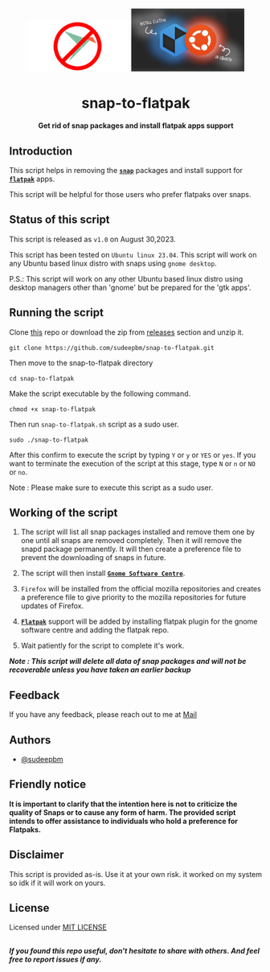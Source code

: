 <h1 align="center">
<img src="Images/logo.png"  height="100" width="200"/>
<img src="Images/logo1.png"  height="125" width="225"/>
</h1>

<h1 align="center">
   <b>snap-to-flatpak</b>
</h1>

<p align="center"><b>Get rid of snap packages and install flatpak apps support</b></p>

## Introduction

This script helps in removing the [**`snap`**](https://ubuntu.com/blog/whats-in-a-snap) packages and install support for [**`flatpak`**](https://flatpak.org) apps.

This script will be helpful for those users who prefer flatpaks over snaps.

## Status of this script
This script is released as `v1.0` on August 30,2023.

This script has been tested on `Ubuntu linux 23.04`. This script will work on any Ubuntu based linux distro with snaps using `gnome desktop`.

P.S.: This script will work on any other Ubuntu based linux distro using desktop managers other than 'gnome' but be prepared for the 'gtk apps'.


## Running the script

Clone [this](https://github.com/sudeepbm/snap-to-flatpak.git) repo or download the zip from [releases](https://github.com/sudeepbm/snap-to-flatpak/releases) section and unzip it.

``` {.bash}
git clone https://github.com/sudeepbm/snap-to-flatpak.git
```

Then move to the snap-to-flatpak directory

``` {.bash}
cd snap-to-flatpak
```

Make the script executable by the following command.

``` {.bash}
chmod +x snap-to-flatpak
```

Then run `snap-to-flatpak.sh` script as a sudo user.

``` {.bash}
sudo ./snap-to-flatpak
```

After this confirm to execute the script by typing `Y` or `y` or `YES` or `yes`. If you want to terminate the execution of the script at this stage, type `N` or `n` or `NO` or `no`.

Note : Please make sure to execute this script as a sudo user.

## Working of the script

1. The script will list all snap packages installed and remove them one by one until all snaps are removed completely. Then it will remove the snapd package permanently. It will then create a preference file to prevent the downloading of snaps in future.

1. The script will then install [**`Gnome Software Centre`**](https://wiki.gnome.org/Apps/Software).

1. `Firefox` will be installed from the official mozilla repositories and creates a preference file to give priority to the mozilla repositories for future updates of Firefox.

1. **[`Flatpak`](https://flatpak.org)** support will be added by installing flatpak plugin for the gnome software centre and adding the flatpak repo.

1. Wait patiently for the script to complete it's work.

_**Note : This script will delete all data of snap packages and will not be recoverable unless you have taken an earlier backup**_

## Feedback

If you have any feedback, please reach out to me at [Mail](mailto:contact-me_github.w4cp8@aleeas.com) 

## Authors

- [@sudeepbm](https://www.github.com/sudeepbm) 

## Friendly notice

**It is important to clarify that the intention here is not to criticize the quality of Snaps or to cause any form of harm. The provided script intends to offer assistance to individuals who hold a preference for Flatpaks.**

## Disclaimer
This script is provided as-is. Use it at your own risk. it worked on my system so idk if it will work on yours.

## License

Licensed under [MIT LICENSE](LICENSE)

##

_**If you found this repo useful, don't hesitate to share with others.
And feel free to report issues if any.**_
